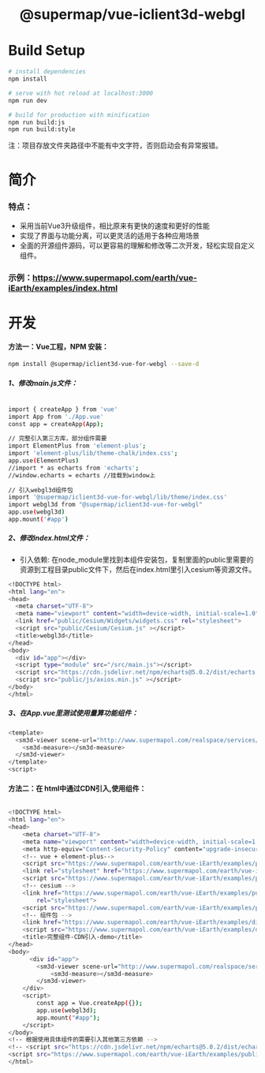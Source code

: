 # <center>@supermap/vue-iclient3d-webgl</center>

# Build Setup

``` bash
# install dependencies
npm install

# serve with hot reload at localhost:3000
npm run dev

# build for production with minification
npm run build:js
npm run build:style

```


注：项目存放文件夹路径中不能有中文字符，否则启动会有异常报错。


# 简介
### 特点：
- 采用当前Vue3升级组件，相比原来有更快的速度和更好的性能
- 实现了界面与功能分离，可以更灵活的适用于各种应用场景
- 全面的开源组件源码，可以更容易的理解和修改等二次开发，轻松实现自定义组件。

### 示例：https://www.supermapol.com/earth/vue-iEarth/examples/index.html


# 开发
#### 方法一：Vue工程，NPM 安装：

``` bash
npm install @supermap/iclient3d-vue-for-webgl --save-d
```

##### 1、修改main.js文件：

``` bash

import { createApp } from 'vue'
import App from './App.vue'
const app = createApp(App);
 
// 完整引入第三方库，部分组件需要
import ElementPlus from 'element-plus';
import 'element-plus/lib/theme-chalk/index.css';
app.use(ElementPlus)
//import * as echarts from 'echarts';
//window.echarts = echarts //挂载到window上
 
// 引入webgl3d组件包
import '@supermap/iclient3d-vue-for-webgl/lib/theme/index.css'
import webgl3d from "@supermap/iclient3d-vue-for-webgl"
app.use(webgl3d)  
app.mount('#app')

```

##### 2、修改index.html文件：

- 引入依赖: 在node_module里找到本组件安装包，复制里面的public里需要的资源到工程目录public文件下，然后在index.html里引入cesium等资源文件。

``` bash
<!DOCTYPE html>
<html lang="en">
<head>
  <meta charset="UTF-8">
  <meta name="viewport" content="width=device-width, initial-scale=1.0">
  <link href="public/Cesium/Widgets/widgets.css" rel="stylesheet">
  <script src="public/Cesium/Cesium.js" ></script>
  <title>webgl3d</title>
</head>
<body>
  <div id="app"></div>
  <script type="module" src="/src/main.js"></script>
  <script src="https://cdn.jsdelivr.net/npm/echarts@5.0.2/dist/echarts.min.js" async></script>
  <script src="public/js/axios.min.js" ></script>
</body>
</html>
```

##### 3、在App.vue里测试使用量算功能组件：

``` bash
<template>
  <sm3d-viewer scene-url="http://www.supermapol.com/realspace/services/3D-ZF_normal/rest/realspace">
    <sm3d-measure></sm3d-measure>
  </sm3d-viewer>
</template>
<script>
```


#### 方法二：在 html中通过CDN引入,使用组件：

``` bash

<!DOCTYPE html>
<html lang="en">
<head>
    <meta charset="UTF-8">
    <meta name="viewport" content="width=device-width, initial-scale=1.0">
    <meta http-equiv="Content-Security-Policy" content="upgrade-insecure-requests">
    <!-- vue + element-plus-->
    <script src="https://www.supermapol.com/earth/vue-iEarth/examples/public/js/vue.global.prod.js"></script>
    <link rel="stylesheet" href="https://www.supermapol.com/earth/vue-iEarth/examples/public/element-plus/index.css">
    <script src="https://www.supermapol.com/earth/vue-iEarth/examples/public/element-plus/index.full.js"></script>
    <!-- cesium -->
    <link href="https://www.supermapol.com/earth/vue-iEarth/examples/public/Cesium/Widgets/widgets.css"
        rel="stylesheet">
    <script src="https://www.supermapol.com/earth/vue-iEarth/examples/public/Cesium/Cesium.js"></script>
    <!-- 组件包 -->
    <link href="https://www.supermapol.com/earth/vue-iEarth/examples/dist/components.css" rel="stylesheet">
    <script src="https://www.supermapol.com/earth/vue-iEarth/examples/dist/components.js"></script>
    <title>完整组件-CDN引入-demo</title>
</head>
<body>
      <div id="app">
        <sm3d-viewer scene-url="http://www.supermapol.com/realspace/services/3D-ZF_normal/rest/realspace">
            <sm3d-measure></sm3d-measure>
        </sm3d-viewer>
    </div>
    <script>
        const app = Vue.createApp({});
        app.use(webgl3d);  
        app.mount("#app");
    </script>
</body>
<!-- 根据使用具体组件的需要引入其他第三方依赖 -->
<!-- <script src="https://cdn.jsdelivr.net/npm/echarts@5.0.2/dist/echarts.min.js" async></script>
<script src="https://www.supermapol.com/earth/vue-iEarth/examples/public/js/axios.min.js" async></script> -->
</html>

```



